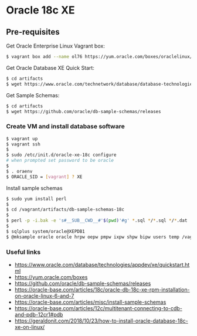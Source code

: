 # Oracle 18c XE

## Pre-requisites 

Get Oracle Enterprise Linux Vagrant box:

```bash
$ vagrant box add --name ol76 https://yum.oracle.com/boxes/oraclelinux/ol76/ol76.box
```

Get Oracle Database XE Quick Start:

```bash
$ cd artifacts
$ wget https://www.oracle.com/technetwork/database/database-technologies/express-edition/downloads/index.html
```

Get Sample Schemas:

```bash
$ cd artifacts
$ wget https://github.com/oracle/db-sample-schemas/releases
```

### Create VM and install database software

```bash
$ vagrant up
$ vagrant ssh
$
$ sudo /etc/init.d/oracle-xe-18c configure
# when prompted set password to be oracle
$
$ . oraenv
$ ORACLE_SID = [vagrant] ? XE
```

Install sample schemas

```bash
$ sudo yum install perl
$
$ cd /vagrant/artifacts/db-sample-schemas-18c
$
$ perl -p -i.bak -e 's#__SUB__CWD__#'$(pwd)'#g' *.sql */*.sql */*.dat
$
$ sqlplus system/oracle@XEPDB1
$ @mksample oracle oracle hrpw oepw pmpw ixpw shpw bipw users temp /vagrant/artifacts/db-sample-schemas-18c/log/ localhost:1521/XEPDB1
```

### Useful links
- https://www.oracle.com/database/technologies/appdev/xe/quickstart.html
- https://yum.oracle.com/boxes
- https://github.com/oracle/db-sample-schemas/releases
- https://oracle-base.com/articles/18c/oracle-db-18c-xe-rpm-installation-on-oracle-linux-6-and-7
- https://oracle-base.com/articles/misc/install-sample-schemas
- https://oracle-base.com/articles/12c/multitenant-connecting-to-cdb-and-pdb-12cr1#pdb
- https://geraldonit.com/2018/10/23/how-to-install-oracle-database-18c-xe-on-linux/
